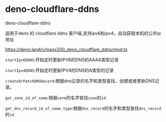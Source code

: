 # deno-cloudflare-ddns

deno-cloudflare-ddns

适用于deno 的 cloudflare ddns 客户端,支持ipv6和ipv4，自动获取本机的公共ip地址

https://deno.land/x/masx200_deno_cloudflare_ddns/mod.ts

`startIpv6DDNS`:开始定时更新IPV6的DNS的AAAA类型记录

`startIpv4DDNS`:开始定时更新IPV4的DNS的A类型的记录

`createOrPatchDNSRecord`:根据dns记录的名字和类型查找，创建或者更新DNS记录。

`get_zone_id_of_name`:根据`zone`的名字查找`zone`的`id`

`get_dns_record_id_of_name_type`:根据`dns_record`的名字和类型查找`dns_record`的`id`
